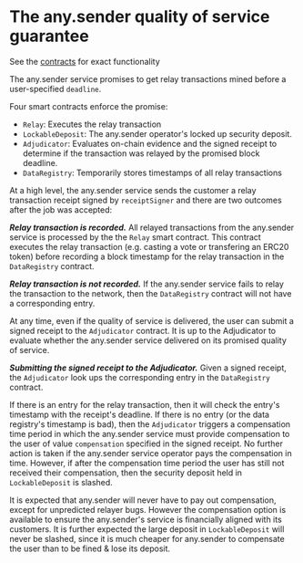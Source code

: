 # The any.sender quality of service guarantee

See the [contracts](https://github.com/PISAresearch/contracts.any.sender) for exact functionality

The any.sender service promises to get relay transactions mined before a user-specified `deadline`.

Four smart contracts enforce the promise: 
- `Relay`: Executes the relay transaction 
- `LockableDeposit`: The any.sender operator's locked up security deposit. 
- `Adjudicator`: Evaluates on-chain evidence and the signed receipt to determine if the transaction was relayed by the promised block deadline.
- `DataRegistry`: Temporarily stores timestamps of all relay transactions 

At a high level, the any.sender service sends the customer a relay transaction receipt signed by `receiptSigner` and there are two outcomes after the job was accepted: 

***Relay transaction is recorded.***  All relayed transactions from the any.sender service is processed by the the `Relay` smart contract. This contract executes the relay transaction (e.g. casting a vote or transfering an ERC20 token) before recording a block timestamp for the relay transaction in the `DataRegistry` contract.

***Relay transaction is not recorded.*** If the any.sender service fails to relay the transaction to the network, then the `DataRegistry` contract will not have a corresponding entry. 

At any time, even if the quality of service is delivered, the user can submit a signed receipt to the `Adjudicator` contract. It is up to the Adjudicator to evaluate whether the any.sender service delivered on its promised quality of service. 

***Submitting the signed receipt to the Adjudicator.*** Given a signed receipt, the `Adjudicator` look ups the corresponding entry in the `DataRegistry` contract. 

If there is an entry for the relay transaction, then it will check the entry's timestamp with the receipt's deadline. If there is no entry (or the data registry's timestamp is bad), then the `Adjudicator` triggers a compensation time period in which the any.sender service must provide compensation to the user of value `compensation` specified in the signed receipt. No further action is taken if the any.sender service operator pays the compensation in time. However, if after the compensation time period the user has still not received their compensation, then the security deposit held in `LockableDeposit` is slashed.

It is expected that any.sender will never have to pay out compensation, except for unpredicted relayer bugs. However the compensation option is available to ensure the any.sender's service is financially aligned with its customers. It is further expected the large deposit in `LockableDeposit` will never be slashed, since it is much cheaper for any.sender to compensate the user than to be fined & lose its deposit. 

